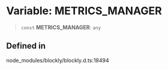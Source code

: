 # Variable: METRICS_MANAGER

> `const` **METRICS_MANAGER**: `any`

## Defined in

node_modules/blockly/blockly.d.ts:18494
